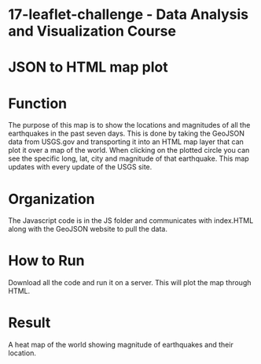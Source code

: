 # 17-leaflet-challenge - Data Analysis and Visualization Course
# JSON to HTML map plot
# Function
The purpose of this map is to show the locations and magnitudes of all the earthquakes in the past seven days. This is done by taking the GeoJSON data from USGS.gov and transporting it into an HTML map layer that can plot it over a map of the world. When clicking on the plotted circle you can see the specific long, lat, city and magnitude of that earthquake. This map updates with every update of the USGS site. 
# Organization
The Javascript code is in the JS folder and communicates with index.HTML along with the GeoJSON website to pull the data. 
# How to Run
Download all the code and run it on a server. This will plot the map through HTML. 
# Result
A heat map of the world showing magnitude of earthquakes and their location. 

